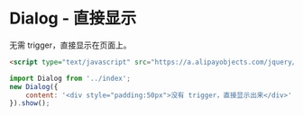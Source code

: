 # Dialog - 直接显示


无需 trigger，直接显示在页面上。

<style>
.fn-hide {display:none;}
</style>

```html
<script type="text/javascript" src="https://a.alipayobjects.com/jquery/jquery/1.7.2/jquery.js"></script>
```

```javascript
import Dialog from '../index';
new Dialog({
    content: '<div style="padding:50px">没有 trigger，直接显示出来</div>'
}).show();
```
